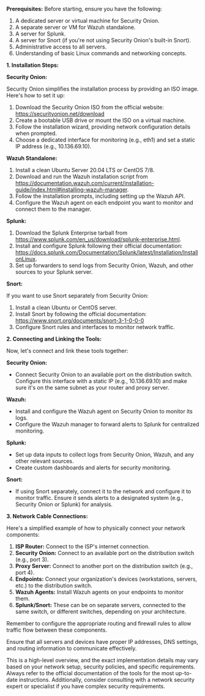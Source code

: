 
**Prerequisites:**
Before starting, ensure you have the following:

1. A dedicated server or virtual machine for Security Onion.
2. A separate server or VM for Wazuh standalone.
3. A server for Splunk.
4. A server for Snort (if you're not using Security Onion's built-in Snort).
5. Administrative access to all servers.
6. Understanding of basic Linux commands and networking concepts.

**1. Installation Steps:**

**Security Onion:**

Security Onion simplifies the installation process by providing an ISO image. Here's how to set it up:

1. Download the Security Onion ISO from the official website: https://securityonion.net/download
2. Create a bootable USB drive or mount the ISO on a virtual machine.
3. Follow the installation wizard, providing network configuration details when prompted.
4. Choose a dedicated interface for monitoring (e.g., eth1) and set a static IP address (e.g., 10.136.69.10).

**Wazuh Standalone:**

1. Install a clean Ubuntu Server 20.04 LTS or CentOS 7/8.
2. Download and run the Wazuh installation script from https://documentation.wazuh.com/current/installation-guide/index.html#installing-wazuh-manager.
3. Follow the installation prompts, including setting up the Wazuh API.
4. Configure the Wazuh agent on each endpoint you want to monitor and connect them to the manager.

**Splunk:**

1. Download the Splunk Enterprise tarball from https://www.splunk.com/en_us/download/splunk-enterprise.html.
2. Install and configure Splunk following their official documentation: https://docs.splunk.com/Documentation/Splunk/latest/Installation/InstallonLinux.
3. Set up forwarders to send logs from Security Onion, Wazuh, and other sources to your Splunk server.

**Snort:**

If you want to use Snort separately from Security Onion:

1. Install a clean Ubuntu or CentOS server.
2. Install Snort by following the official documentation: https://www.snort.org/documents/snort-3-1-0-0-0
3. Configure Snort rules and interfaces to monitor network traffic.

**2. Connecting and Linking the Tools:**

Now, let's connect and link these tools together:

**Security Onion:**

- Connect Security Onion to an available port on the distribution switch. Configure this interface with a static IP (e.g., 10.136.69.10) and make sure it's on the same subnet as your router and proxy server.

**Wazuh:**

- Install and configure the Wazuh agent on Security Onion to monitor its logs.
- Configure the Wazuh manager to forward alerts to Splunk for centralized monitoring.

**Splunk:**

- Set up data inputs to collect logs from Security Onion, Wazuh, and any other relevant sources.
- Create custom dashboards and alerts for security monitoring.

**Snort:**

- If using Snort separately, connect it to the network and configure it to monitor traffic. Ensure it sends alerts to a designated system (e.g., Security Onion or Splunk) for analysis.

**3. Network Cable Connections:**

Here's a simplified example of how to physically connect your network components:

1. **ISP Router:** Connect to the ISP's internet connection.
2. **Security Onion:** Connect to an available port on the distribution switch (e.g., port 3).
3. **Proxy Server:** Connect to another port on the distribution switch (e.g., port 4).
4. **Endpoints:** Connect your organization's devices (workstations, servers, etc.) to the distribution switch.
5. **Wazuh Agents:** Install Wazuh agents on your endpoints to monitor them.
6. **Splunk/Snort:** These can be on separate servers, connected to the same switch, or different switches, depending on your architecture.

Remember to configure the appropriate routing and firewall rules to allow traffic flow between these components.

Ensure that all servers and devices have proper IP addresses, DNS settings, and routing information to communicate effectively.

This is a high-level overview, and the exact implementation details may vary based on your network setup, security policies, and specific requirements. Always refer to the official documentation of the tools for the most up-to-date instructions. Additionally, consider consulting with a network security expert or specialist if you have complex security requirements.